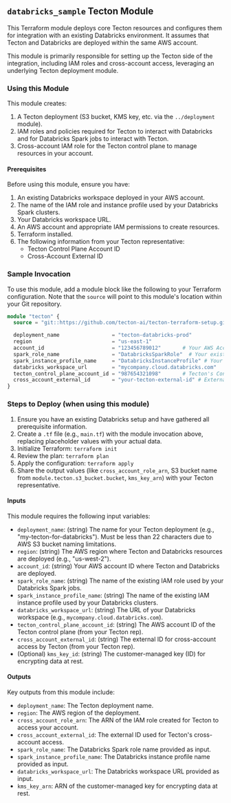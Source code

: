 ## `databricks_sample` Tecton Module

This Terraform module deploys core Tecton resources and configures them for integration with an existing Databricks environment. It assumes that Tecton and Databricks are deployed within the same AWS account.

This module is primarily responsible for setting up the Tecton side of the integration, including IAM roles and cross-account access, leveraging an underlying Tecton deployment module.

### Using this Module

This module creates:
1.  A Tecton deployment (S3 bucket, KMS key, etc. via the `../deployment` module).
2.  IAM roles and policies required for Tecton to interact with Databricks and for Databricks Spark jobs to interact with Tecton.
3.  Cross-account IAM role for the Tecton control plane to manage resources in your account.

#### Prerequisites

Before using this module, ensure you have:
1.  An existing Databricks workspace deployed in your AWS account.
2.  The name of the IAM role and instance profile used by your Databricks Spark clusters.
3.  Your Databricks workspace URL.
4.  An AWS account and appropriate IAM permissions to create resources.
5.  Terraform installed.
6.  The following information from your Tecton representative:
    *   Tecton Control Plane Account ID
    *   Cross-Account External ID

### Sample Invocation

To use this module, add a module block like the following to your Terraform configuration. Note that the `source` will point to this module's location within your Git repository.

```terraform
module "tecton" {
  source = "git::https://github.com/tecton-ai/tecton-terraform-setup.git//modules/databricks_sample"

  deployment_name                 = "tecton-databricks-prod"
  region                          = "us-east-1"
  account_id                      = "123456789012"       # Your AWS Account ID
  spark_role_name                 = "DatabricksSparkRole"  # Your existing Databricks Spark IAM Role name
  spark_instance_profile_name     = "DatabricksInstanceProfile" # Your existing Databricks Instance Profile name
  databricks_workspace_url        = "mycompany.cloud.databricks.com"
  tecton_control_plane_account_id = "987654321098"       # Tecton's Control Plane Account ID
  cross_account_external_id       = "your-tecton-external-id" # External ID from Tecton
}
```

### Steps to Deploy (when using this module)

1.  Ensure you have an existing Databricks setup and have gathered all prerequisite information.
2.  Create a `.tf` file (e.g., `main.tf`) with the module invocation above, replacing placeholder values with your actual data.
3.  Initialize Terraform: `terraform init`
4.  Review the plan: `terraform plan`
5.  Apply the configuration: `terraform apply`
6.  Share the output values (like `cross_account_role_arn`, S3 bucket name from `module.tecton.s3_bucket.bucket`, `kms_key_arn`) with your Tecton representative. 

#### Inputs

This module requires the following input variables:

*   `deployment_name`: (string) The name for your Tecton deployment (e.g., "my-tecton-for-databricks"). Must be less than 22 characters due to AWS S3 bucket naming limitations.
*   `region`: (string) The AWS region where Tecton and Databricks resources are deployed (e.g., "us-west-2").
*   `account_id`: (string) Your AWS account ID where Tecton and Databricks are deployed.
*   `spark_role_name`: (string) The name of the existing IAM role used by your Databricks Spark jobs.
*   `spark_instance_profile_name`: (string) The name of the existing IAM instance profile used by your Databricks clusters.
*   `databricks_workspace_url`: (string) The URL of your Databricks workspace (e.g., `mycompany.cloud.databricks.com`).
*   `tecton_control_plane_account_id`: (string) The AWS account ID of the Tecton control plane (from your Tecton rep).
*   `cross_account_external_id`: (string) The external ID for cross-account access by Tecton (from your Tecton rep).
*   (Optional) `kms_key_id`: (string) The customer-managed key (ID) for encrypting data at rest.

#### Outputs

Key outputs from this module include:

*   `deployment_name`: The Tecton deployment name.
*   `region`: The AWS region of the deployment.
*   `cross_account_role_arn`: The ARN of the IAM role created for Tecton to access your account.
*   `cross_account_external_id`: The external ID used for Tecton's cross-account access.
*   `spark_role_name`: The Databricks Spark role name provided as input.
*   `spark_instance_profile_name`: The Databricks instance profile name provided as input.
*   `databricks_workspace_url`: The Databricks workspace URL provided as input.
*   `kms_key_arn`: ARN of the customer-managed key for encrypting data at rest.

